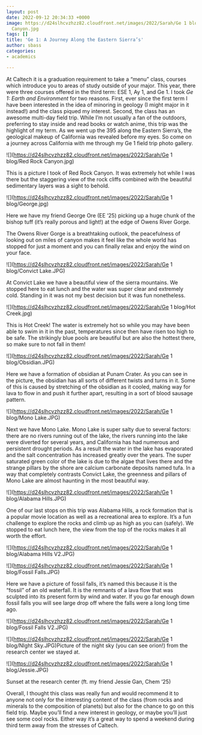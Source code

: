 ```yaml
---
layout: post
date: 2022-09-12 20:34:33 +0000
image: https://d24slhcvzhzz82.cloudfront.net/images/2022/Sarah/Ge 1 blog/Red Rock
  Canyon.jpg
tags: []
title: 'Ge 1: A Journey Along the Eastern Sierra’s'
author: sbass
categories:
- academics

---
```

At Caltech it is a graduation requirement to take a “menu” class, courses which introduce you to areas of study outside of your major. This year, there were three courses offered in the third term: ESE 1, Ay 1, and Ge 1. I took _Ge 1: Earth and Environment_ for two reasons. First, ever since the first term I have been interested in the idea of minoring in geology (I might major in it instead!) and the class piqued my interest. Second, the class has an awesome multi-day field trip. While I’m not usually a fan of the outdoors, preferring to stay inside and read books or watch anime, this trip was the highlight of my term. As we went up the 395 along the Eastern Sierra’s, the geological makeup of California was revealed before my eyes. So come on a journey across California with me through my Ge 1 field trip photo gallery.

![](https://d24slhcvzhzz82.cloudfront.net/images/2022/Sarah/Ge 1 blog/Red Rock Canyon.jpg)

This is a picture I took of Red Rock Canyon. It was extremely hot while I was there but the staggering view of the rock cliffs combined with the beautiful sedimentary layers was a sight to behold.

![](https://d24slhcvzhzz82.cloudfront.net/images/2022/Sarah/Ge 1 blog/George.jpg)

Here we have my friend George Ore (EE ‘25) picking up a huge chunk of the bishop tuff (it’s really porous and light!) at the edge of Owens River Gorge.

The Owens River Gorge is a breathtaking outlook, the peacefulness of looking out on miles of canyon makes it feel like the whole world has stopped for just a moment and you can finally relax and enjoy the wind on your face.

![](https://d24slhcvzhzz82.cloudfront.net/images/2022/Sarah/Ge 1 blog/Convict Lake.JPG)

At Convict Lake we have a beautiful view of the sierra mountains. We stopped here to eat lunch and the water was super clear and extremely cold. Standing in it was not my best decision but it was fun nonetheless.

![](https://d24slhcvzhzz82.cloudfront.net/images/2022/Sarah/Ge 1 blog/Hot Creek.jpg)

This is Hot Creek! The water is extremely hot so while you may have been able to swim in it in the past, temperatures since then have risen too high to be safe. The strikingly blue pools are beautiful but are also the hottest there, so make sure to not fall in them!

![](https://d24slhcvzhzz82.cloudfront.net/images/2022/Sarah/Ge 1 blog/Obsidian.JPG)

Here we have a formation of obsidian at Punam Crater. As you can see in the picture, the obsidian has all sorts of different twists and turns in it. Some of this is caused by stretching of the obsidian as it cooled, making way for lava to flow in and push it further apart, resulting in a sort of blood sausage pattern.

![](https://d24slhcvzhzz82.cloudfront.net/images/2022/Sarah/Ge 1 blog/Mono Lake.JPG)

Next we have Mono Lake. Mono Lake is super salty due to several factors: there are no rivers running out of the lake, the rivers running into the lake were diverted for several years, and California has had numerous and persistent drought periods. As a result the water in the lake has evaporated and the salt concentration has increased greatly over the years. The super saturated green color of the lake is due to the algae that lives there and the strange pillars by the shore are calcium carbonate deposits named tufa. In a way that completely contrasts Convict Lake, the greenness and pillars of Mono Lake are almost haunting in the most beautiful way.

![](https://d24slhcvzhzz82.cloudfront.net/images/2022/Sarah/Ge 1 blog/Alabama Hills.JPG)

One of our last stops on this trip was Alabama Hills, a rock formation that is a popular movie location as well as a recreational area to explore. It’s a fun challenge to explore the rocks and climb up as high as you can (safely). We stopped to eat lunch here, the view from the top of the rocks makes it all worth the effort.

![](https://d24slhcvzhzz82.cloudfront.net/images/2022/Sarah/Ge 1 blog/Alabama Hills V2.JPG)

![](https://d24slhcvzhzz82.cloudfront.net/images/2022/Sarah/Ge 1 blog/Fossil Falls.JPG)

Here we have a picture of fossil falls, it’s named this because it is the “fossil” of an old waterfall. It is the remnants of a lava flow that was sculpted into its present form by wind and water. If you go far enough down fossil falls you will see large drop off where the falls were a long long time ago.

![](https://d24slhcvzhzz82.cloudfront.net/images/2022/Sarah/Ge 1 blog/Fossil Falls V2.JPG)

![](https://d24slhcvzhzz82.cloudfront.net/images/2022/Sarah/Ge 1 blog/NIght Sky.JPG)Picture of the night sky (you can see orion!) from the research center we stayed at.

![](https://d24slhcvzhzz82.cloudfront.net/images/2022/Sarah/Ge 1 blog/Jessie.JPG)

Sunset at the research center (ft. my friend Jessie Gan, Chem ‘25)

Overall, I thought this class was really fun and would recommend it to anyone not only for the interesting content of the class (from rocks and minerals to the composition of planets) but also for the chance to go on this field trip. Maybe you’ll find a new interest in geology, or maybe you’ll just see some cool rocks. Either way it’s a great way to spend a weekend during third term away from the stresses of Caltech.